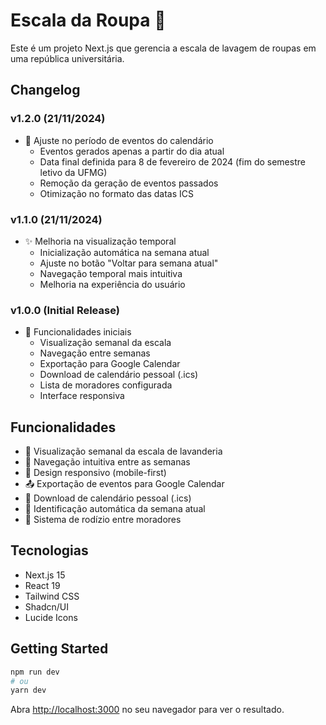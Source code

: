 # Escala da Roupa 👖

Este é um projeto Next.js que gerencia a escala de lavagem de roupas em uma república universitária.

## Changelog

### v1.2.0 (21/11/2024)
- 📅 Ajuste no período de eventos do calendário
  - Eventos gerados apenas a partir do dia atual
  - Data final definida para 8 de fevereiro de 2024 (fim do semestre letivo da UFMG)
  - Remoção da geração de eventos passados
  - Otimização no formato das datas ICS

### v1.1.0 (21/11/2024)
- ✨ Melhoria na visualização temporal
  - Inicialização automática na semana atual
  - Ajuste no botão "Voltar para semana atual"
  - Navegação temporal mais intuitiva
  - Melhoria na experiência do usuário

### v1.0.0 (Initial Release)
- 🎉 Funcionalidades iniciais
  - Visualização semanal da escala
  - Navegação entre semanas
  - Exportação para Google Calendar
  - Download de calendário pessoal (.ics)
  - Lista de moradores configurada
  - Interface responsiva

## Funcionalidades

- 📅 Visualização semanal da escala de lavanderia
- 🔄 Navegação intuitiva entre as semanas
- 📱 Design responsivo (mobile-first)
- 📤 Exportação de eventos para Google Calendar
- 💾 Download de calendário pessoal (.ics)
- 🎯 Identificação automática da semana atual
- 👥 Sistema de rodízio entre moradores

## Tecnologias

- Next.js 15
- React 19
- Tailwind CSS
- Shadcn/UI
- Lucide Icons

## Getting Started

```bash
npm run dev
# ou
yarn dev
```

Abra [http://localhost:3000](http://localhost:3000) no seu navegador para ver o resultado.